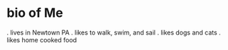 # bio of Me
. lives in Newtown PA
. likes to walk, swim, and sail
. likes dogs and cats
. likes home cooked food
